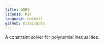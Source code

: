 ```yaml
---
title: GUBS
license: MIT
language: haskell
github: mzini/gubs
---
```

A constraint solver for polynomial inequalities.